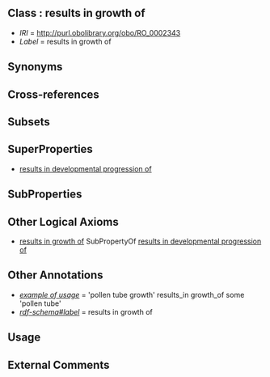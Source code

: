 
## Class : results in growth of

 * *IRI* = http://purl.obolibrary.org/obo/RO_0002343
 * *Label* = results in growth of

## Synonyms


## Cross-references


## Subsets


## SuperProperties

 * [results in developmental progression of](../../RO/95/RO_0002295.md)

## SubProperties


## Other Logical Axioms

 * [results in growth of](../../RO/43/RO_0002343.md) SubPropertyOf [results in developmental progression of](../../RO/95/RO_0002295.md)

## Other Annotations

 * *[example of usage](../../IAO/12/IAO_0000112.md)* = 'pollen tube growth' results_in growth_of some 'pollen tube'
 * *[rdf-schema#label](../../el/rdf-schema#label.md)* = results in growth of

## Usage


## External Comments

